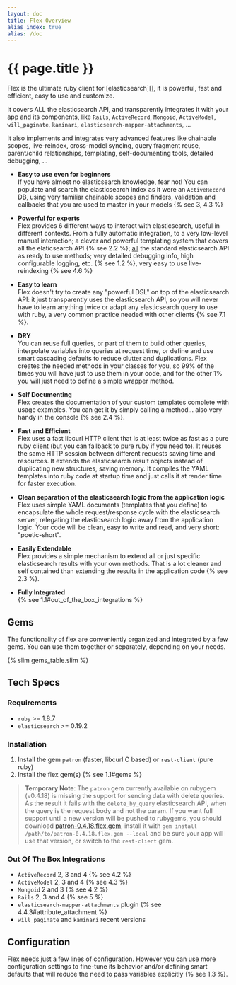 ```yaml
---
layout: doc
title: Flex Overview
alias_index: true
alias: /doc
---
```


# {{ page.title }}

Flex is the ultimate ruby client for [elasticsearch][], it is powerful, fast and efficient, easy to use and customize.

It covers ALL the elasticsearch API, and transparently integrates it with your app and its components, like `Rails`, `ActiveRecord`, `Mongoid`, `ActiveModel`, `will_paginate`, `kaminari`, `elasticsearch-mapper-attachments`, ...

It also implements and integrates very advanced features like chainable scopes, live-reindex, cross-model syncing, query fragment reuse, parent/child relationships, templating, self-documenting tools, detailed debugging, ...


* __Easy to use even for beginners__<br>
If you have almost no elasticsearch knowledge, fear not! You can populate and search the elasticsearch index as it were an `ActiveRecord` DB, using very familiar chainable scopes and finders, validation and callbacks that you are used to master in your models {% see 3, 4.3 %}

* __Powerful for experts__<br>
Flex provides 6 different ways to interact with elasticsearch, useful in different contexts. From a fully automatic integration, to a very low-level manual interaction; a clever and powerful templating system that covers all the elaticsearch API {% see 2.2 %}; <u>all</u> the standard elasticsearch API as ready to use methods; very detailed debugging info, high configurable logging, etc. {% see 1.2 %}, very easy to use live-reindexing {% see 4.6 %}

* __Easy to learn__<br>
Flex doesn't try to create any "powerful DSL" on top of the elasticsearch API: it just transparently uses the elasticsearch API, so you will never have to learn anything twice or adapt any elasticsearch query to use with ruby, a very common practice needed with other clients {% see 7.1 %}.

* __DRY__<br>
You can reuse full queries, or part of them to build other queries, interpolate variables into queries at request time, or define and use smart cascading defaults to reduce clutter and duplications. Flex creates the needed methods in your classes for you, so 99% of the times you will have just to use them in your code, and for the other 1% you will just need to define a simple wrapper method.

* __Self Documenting__<br>
Flex creates the documentation of your custom templates complete with usage examples. You can get it by simply calling a method... also very handy in the console {% see 2.4 %}.

* __Fast and Efficient__<br>
Flex uses a fast libcurl HTTP client that is at least twice as fast as a pure ruby client (but you can fallback to pure ruby if you need to). It reuses the same HTTP session between different requests saving time and resources. It extends the elasticsearch result objects instead of duplicating new structures, saving memory. It compiles the YAML templates into ruby code at startup time and just calls it at render time for faster execution.

* __Clean separation of the elasticsearch logic from the application logic__<br>
Flex uses simple YAML documents (templates that you define) to encapsulate the whole request/response cycle with the elasticsearch server, relegating the elasticsearch logic away from the application logic. Your code will be clean, easy to write and read, and very short: "poetic-short".

* __Easily Extendable__<br>
Flex provides a simple mechanism to extend all or just specific elasticsearch results with your own methods. That is a lot cleaner and self contained than extending the results in the application code {% see 2.3 %}.

* __Fully Integrated__<br>
{% see 1.1#out_of_the_box_integrations %}

## Gems

The functionality of flex are conveniently organized and integrated by a few gems. You can use them together or separately, depending on your needs.

{% slim gems_table.slim %}

## Tech Specs

### Requirements

* `ruby` >= 1.8.7
* `elasticsearch` >= 0.19.2

### Installation

1. Install the gem `patron` (faster, libcurl C based) or `rest-client` (pure ruby)
2. Install the flex gem(s) {% see 1.1#gems %}

> __Temporary Note__: The `patron` gem currently available on rubygem (v0.4.18) is missing the support for sending data with delete queries. As the result it fails with the `delete_by_query` elasticsearch API, when the query is the request body and not the param. If you want full support until a new version will be pushed to rubygems, you should download [patron-0.4.18.flex.gem]({{site.baseurl}}/patron-0.4.18.flex.gem), install it with `gem install /path/to/patron-0.4.18.flex.gem --local` and be sure your app will use that version, or switch to the `rest-client` gem.

### Out Of The Box Integrations

* `ActiveRecord` 2, 3 and 4 {% see 4.2 %}
* `ActiveModel` 2, 3 and 4 {% see 4.3 %}
* `Mongoid` 2 and 3 {% see 4.2 %}
* `Rails` 2, 3 and 4 {% see 5 %}
* `elasticsearch-mapper-attachments` plugin {% see 4.4.3#attribute_attachment %}
* `will_paginate` and `kaminari` recent versions

## Configuration

Flex needs just a few lines of configuration. However you can use more configuration settings to fine-tune its behavior and/or defining smart defaults that will reduce the need to pass variables explicitly {% see 1.3 %}.
